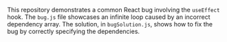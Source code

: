 This repository demonstrates a common React bug involving the `useEffect` hook.  The `bug.js` file showcases an infinite loop caused by an incorrect dependency array. The solution, in `bugSolution.js`, shows how to fix the bug by correctly specifying the dependencies.